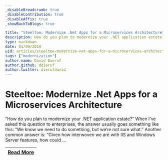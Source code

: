 ```yaml
---
_disableBreadcrumb: true
_disableContribution: true
_disableAffix: true
_showBackToBlogs: true

title: "Steeltoe: Modernize .Net Apps for a Microservices Architecture"
description: How do you plan to modernize your .NET application estate?
type: markdown
date: 01/09/2019
uid: articles/steeltoe-modernize-net-apps-for-a-microservices-architecture
tags: ["modernization"]
author.name: David Dieruf
author.github: ddieruf
author.twitter: dierufdavid
---
```


# Steeltoe: Modernize .Net Apps for a Microservices Architecture

“How do you plan to modernize your .NET application estate?” When I’ve asked this question to enterprises, the answer usually goes something like this: “We know we need to do something, but we’re not sure what.” Another common answer is: “Given how interwoven we are with IIS and Windows Server features, how could ...

| [Read More](https://thenewstack.io/steeltoe-modernize-net-apps-for-a-microservices-architecture/) |
|:---:|
